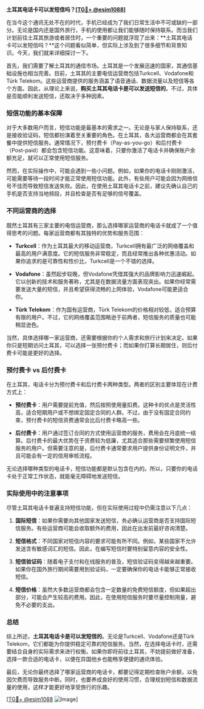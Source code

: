 **土耳其电话卡可以发短信吗？[[TG💪+ @esim1088](https://t.me/s/esim1088)]**

在当今这个通讯无处不在的时代，手机已经成为了我们日常生活中不可或缺的一部分。无论是国内还是国外旅行，手机的使用都让我们能够随时保持联系。而当我们计划前往土耳其旅游或者居住时，一个重要的问题就浮现了出来：**土耳其电话卡可以发短信吗？**这个问题看似简单，但实际上涉及到了很多细节和背景知识。今天，我们就来详细探讨一下。

首先，我们需要了解土耳其的通信市场。土耳其是一个发展迅速的国家，其通信基础设施也相当完善。目前，土耳其的主要电信运营商包括Turkcell、Vodafone和Türk Telekom。这些运营商提供的服务涵盖了语音通话、数据流量以及短信等各个方面。因此，从理论上来说，**购买土耳其电话卡是可以发送短信的**。不过，具体是否能顺利发送短信，还取决于多种因素。

### 短信功能的基本保障

对于大多数用户而言，短信功能是最基本的需求之一。无论是与家人保持联系，还是接收验证码，短信都扮演着至关重要的角色。在土耳其，各大运营商都会在其套餐中提供短信服务。通常情况下，预付费卡（Pay-as-you-go）和后付费卡（Post-paid）都会包含短信功能。这意味着，只要你激活了电话卡并确保账户余额充足，就可以正常使用短信服务。

然而，在实际操作中，可能会遇到一些小问题。例如，如果你的电话卡刚刚激活，可能需要等待一段时间才能正常使用短信功能。此外，有些用户可能会因为网络信号不佳而导致短信发送失败。因此，在使用土耳其电话卡之前，建议先确认自己的手机是否支持当地频段，并且检查是否有足够的信号覆盖。

### 不同运营商的选择

既然土耳其有三家主要的电信运营商，那么选择哪家运营商的电话卡就成了一个值得思考的问题。每家运营商都有其独特的优势和服务范围：

- **Turkcell**：作为土耳其最大的移动运营商，Turkcell拥有最广泛的网络覆盖和最高的用户满意度。它的短信服务非常稳定，而且经常推出各种优惠活动。如果你追求的是可靠性和性价比，Turkcell是一个不错的选择。
  
- **Vodafone**：虽然起步较晚，但Vodafone凭借其强大的品牌影响力迅速崛起。它以创新的技术和服务著称，尤其是在数据流量方面表现突出。如果你经常需要发送大量的短信，并且希望获得流畅的上网体验，Vodafone可能更适合你。

- **Türk Telekom**：作为国有运营商，Türk Telekom的价格相对较低，适合预算有限的用户。不过，它的网络覆盖范围略逊于前两者，短信服务的质量也可能稍显逊色。

当然，具体选择哪一家运营商，还需要根据你的个人需求和旅行计划来决定。如果你只是短期访问土耳其，可以选择一张预付费卡；而如果你打算长期居住，则后付费卡可能是更好的选择。

### 预付费卡 vs 后付费卡

在土耳其，电话卡分为预付费卡和后付费卡两种类型。两者的区别主要体现在计费方式上：

- **预付费卡**：用户需要提前充值，然后按照使用量扣费。这种卡的优点是灵活性高，适合短期用户或不想绑定固定合同的人群。不过，由于没有固定合同约束，预付费卡的短信资费通常会比后付费卡略高一些。

- **后付费卡**：用户通过签订合同的方式使用运营商的服务，费用会在月底统一结算。后付费卡的最大优势在于资费较为低廉，尤其适合那些需要频繁使用短信服务的用户。但需要注意的是，后付费卡通常要求用户提供身份证明文件，并且可能会有一定的信用审核流程。

无论选择哪种类型的电话卡，短信功能都是默认包含在内的。所以，只要你的电话卡处于正常工作状态，就能毫无障碍地发送短信。

### 实际使用中的注意事项

尽管土耳其电话卡普遍支持短信功能，但在实际使用过程中仍需注意以下几点：

1. **国际短信**：如果你需要向其他国家发送短信，务必确认运营商是否支持国际短信服务。有些运营商可能会收取额外的费用，因此在出发前最好咨询清楚。

2. **短信格式**：不同国家对短信内容的要求可能有所不同。例如，某些国家不允许发送含有敏感词汇的短信。因此，在编写短信时要特别留意内容的安全性。

3. **短信验证码**：随着电子支付和在线服务的普及，短信验证码变得越来越重要。如果你在国外旅行期间需要用到验证码，一定要确保你的电话卡能够正常接收短信。

4. **短信价格**：虽然大多数运营商都会包含一定数量的免费短信额度，但如果超出部分，可能会产生较高的费用。因此，在使用短信服务时要尽量控制用量，避免不必要的支出。

### 总结

综上所述，**土耳其电话卡是可以发短信的**。无论是Turkcell、Vodafone还是Türk Telekom，它们都能为你提供稳定可靠的短信服务。当然，在选择电话卡时，还需要结合自身的实际需求来进行权衡。如果你即将前往土耳其，不妨提前做好准备，选择一款合适的电话卡，以便在异国他乡也能畅享便捷的通讯体验。

最后，无论你最终选择了哪家运营商的电话卡，都要记得定期检查账户余额，以免因欠费而导致服务中断。同时，也要养成良好的使用习惯，合理规划短信和数据流量的使用，这样才能更好地享受旅行的乐趣。

[[TG💪+ @esim1088](https://t.me/s/esim1088) ![Image](https://i.postimg.cc/4NQfJmqS/Snipaste-2025-05-13-00-14-12.png)]